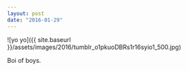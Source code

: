 ```yaml
---
layout: post
date: "2016-01-29"
---
```


![yo yo]({{ site.baseurl }}/assets/images/2016/tumblr_o1pkuoDBRs1r16syio1_500.jpg)

Boi of boys.
